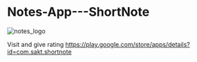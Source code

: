 # Notes-App---ShortNote
![notes_logo](https://user-images.githubusercontent.com/112418122/216332394-a1e7b8bd-487d-4b27-9226-70367fea0f16.png)

Visit and give rating
https://play.google.com/store/apps/details?id=com.sakt.shortnote
